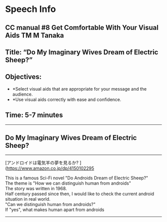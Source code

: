 # Speech Info
## CC manual #8 Get Comfortable With Your Visual Aids      TM M Tanaka                                                       
## Title: “Do My Imaginary Wives Dream of Electric Sheep?”
## Objectives:
- *Select visual aids that are appropriate for your message and the audience.
- *Use visual aids correctly with ease and confidence.
## Time: 5-7 minutes

---

## Do My Imaginary Wives Dream of Electric Sheep?

---
[アンドロイドは電気羊の夢を見るか? ](https://www.amazon.co.jp/dp/4150102295

This is a famous Sci-Fi novel "Do Androids Dream of Electric Sheep?"  
The theme is "How we can distinguish human from androids"  
The story was written in 1968.  
Half century passed since then, I would like to check the current android situation in real world.  
"Can we distinguish human from androids?"  
If "yes", what makes human apart from androids  

---

